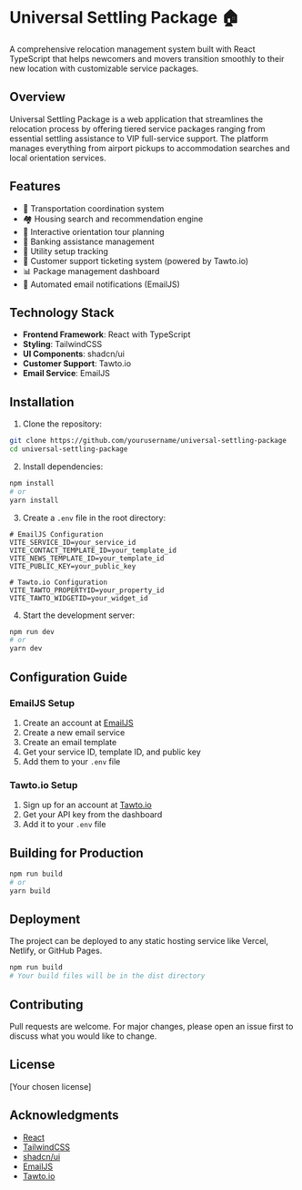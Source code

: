 # Universal Settling Package 🏠

A comprehensive relocation management system built with React TypeScript that helps newcomers and movers transition smoothly to their new location with customizable service packages.

## Overview
Universal Settling Package is a web application that streamlines the relocation process by offering tiered service packages ranging from essential settling assistance to VIP full-service support. The platform manages everything from airport pickups to accommodation searches and local orientation services.

## Features
- 🚗 Transportation coordination system
- 🏘️ Housing search and recommendation engine
- 📍 Interactive orientation tour planning
- 🏦 Banking assistance management
- 📱 Utility setup tracking
- 💬 Customer support ticketing system (powered by Tawto.io)
- 📊 Package management dashboard
- 📧 Automated email notifications (EmailJS)

## Technology Stack
- **Frontend Framework**: React with TypeScript
- **Styling**: TailwindCSS
- **UI Components**: shadcn/ui
- **Customer Support**: Tawto.io
- **Email Service**: EmailJS

## Installation

1. Clone the repository:
```bash
git clone https://github.com/yourusername/universal-settling-package
cd universal-settling-package
```

2. Install dependencies:
```bash
npm install
# or
yarn install
```

3. Create a `.env` file in the root directory:
```env
# EmailJS Configuration
VITE_SERVICE_ID=your_service_id
VITE_CONTACT_TEMPLATE_ID=your_template_id
VITE_NEWS_TEMPLATE_ID=your_template_id
VITE_PUBLIC_KEY=your_public_key

# Tawto.io Configuration
VITE_TAWTO_PROPERTYID=your_property_id
VITE_TAWTO_WIDGETID=your_widget_id
```

4. Start the development server:
```bash
npm run dev
# or
yarn dev
```

## Configuration Guide

### EmailJS Setup
1. Create an account at [EmailJS](https://www.emailjs.com/)
2. Create a new email service
3. Create an email template
4. Get your service ID, template ID, and public key
5. Add them to your `.env` file

### Tawto.io Setup
1. Sign up for an account at [Tawto.io](https://tawto.io)
2. Get your API key from the dashboard
3. Add it to your `.env` file

## Building for Production
```bash
npm run build
# or
yarn build
```

## Deployment
The project can be deployed to any static hosting service like Vercel, Netlify, or GitHub Pages.

```bash
npm run build
# Your build files will be in the dist directory
```

## Contributing
Pull requests are welcome. For major changes, please open an issue first to discuss what you would like to change.

## License
[Your chosen license]

## Acknowledgments
- [React](https://reactjs.org/)
- [TailwindCSS](https://tailwindcss.com/)
- [shadcn/ui](https://ui.shadcn.com/)
- [EmailJS](https://www.emailjs.com/)
- [Tawto.io](https://tawto.io)

